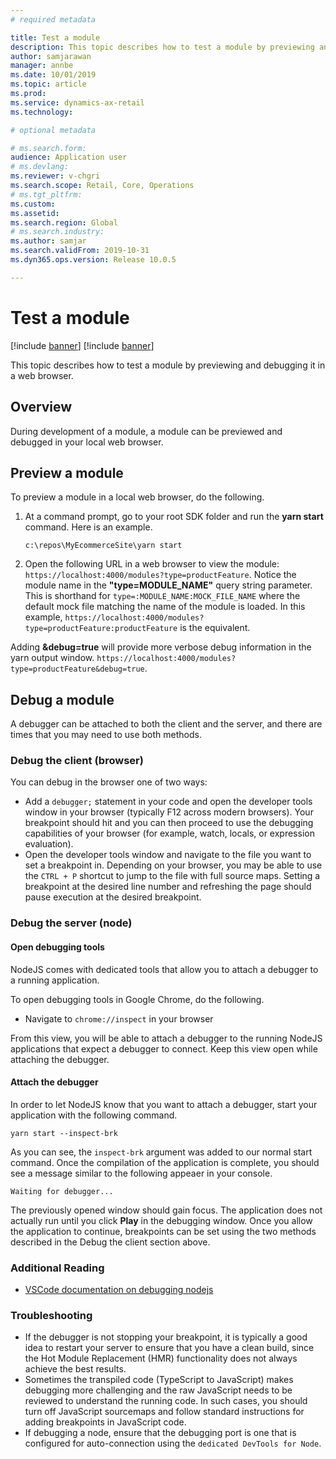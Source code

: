 ```yaml
---
# required metadata

title: Test a module
description: This topic describes how to test a module by previewing and debugging it in a web browser.
author: samjarawan
manager: annbe
ms.date: 10/01/2019
ms.topic: article
ms.prod: 
ms.service: dynamics-ax-retail
ms.technology: 

# optional metadata

# ms.search.form: 
audience: Application user
# ms.devlang: 
ms.reviewer: v-chgri
ms.search.scope: Retail, Core, Operations
# ms.tgt_pltfrm: 
ms.custom: 
ms.assetid: 
ms.search.region: Global
# ms.search.industry: 
ms.author: samjar
ms.search.validFrom: 2019-10-31
ms.dyn365.ops.version: Release 10.0.5

---
```

# Test a module

[!include [banner](../includes/preview-banner.md)]
[!include [banner](../includes/banner.md)]

This topic describes how to test a module by previewing and debugging it in a web browser.

## Overview

During development of a module, a module can be previewed and debugged in your local web browser.

## Preview a module

To preview a module in a local web browser, do the following.

1. At a command prompt, go to your root SDK folder and run the **yarn start** command. Here is an example.

    ```
    c:\repos\MyEcommerceSite\yarn start
    ```

1. Open the following URL in a web browser to view the module: `https://localhost:4000/modules?type=productFeature`. Notice the module name in the **"type=MODULE\_NAME"** query string parameter.  This is shorthand for `type=:MODULE_NAME:MOCK_FILE_NAME` where the default mock file matching the name of the module is loaded. In this example, `https://localhost:4000/modules?type=productFeature:productFeature` is the equivalent.

Adding **&debug=true** will provide more verbose debug information in the yarn output window. 
`https://localhost:4000/modules?type=productFeature&debug=true`. 

## Debug a module
A debugger can be attached to both the client and the server, and there are times that you may need to use both methods.

### Debug the client (browser)

You can debug in the browser one of two ways:
- Add a `debugger;` statement in your code and open the developer tools window in your browser (typically F12 across modern browsers). Your breakpoint should hit and you can then proceed to use the debugging capabilities of your browser (for example, watch, locals, or expression evaluation).
- Open the developer tools window and navigate to the file you want to set a breakpoint in. Depending on your browser, you may be able to use the `CTRL + P` shortcut to jump to the file with full source maps. Setting a breakpoint at the desired line number and refreshing the page should pause execution at the desired breakpoint.

### Debug the server (node)

#### Open debugging tools

NodeJS comes with dedicated tools that allow you to attach a debugger to a running application.

To open debugging tools in Google Chrome, do the following.

- Navigate to `chrome://inspect` in your browser

From this view, you will be able to attach a debugger to the running NodeJS applications that expect a debugger to connect. Keep this view open while attaching the debugger.

#### Attach the debugger

In order to let NodeJS know that you want to attach a debugger, start your application with the following command.

```
yarn start --inspect-brk
```

As you can see, the `inspect-brk` argument was added to our normal start command. Once the compilation of the application is complete, you should see a message similar to the following appeaer in your console.

```
Waiting for debugger...
```

The previously opened window should gain focus. The application does not actually run until you click **Play** in the debugging window. Once you allow the application to continue, breakpoints can be set using the two methods described in the Debug the client section above.

### Additional Reading

- [VSCode documentation on debugging nodejs](https://code.visualstudio.com/docs/nodejs/nodejs-debugging)

### Troubleshooting

- If the debugger is not stopping your breakpoint, it is typically a good idea to restart your server to ensure that you have a clean build, since the Hot Module Replacement (HMR) functionality does not always achieve the best results.
- Sometimes the transpiled code (TypeScript to JavaScript) makes debugging more challenging and the raw JavaScript needs to be reviewed to understand the running code. In such cases, you should turn off JavaScript sourcemaps and follow standard instructions for adding breakpoints in JavaScript code.
- If debugging a node, ensure that the debugging port is one that is configured for auto-connection using the `dedicated DevTools for Node`.
